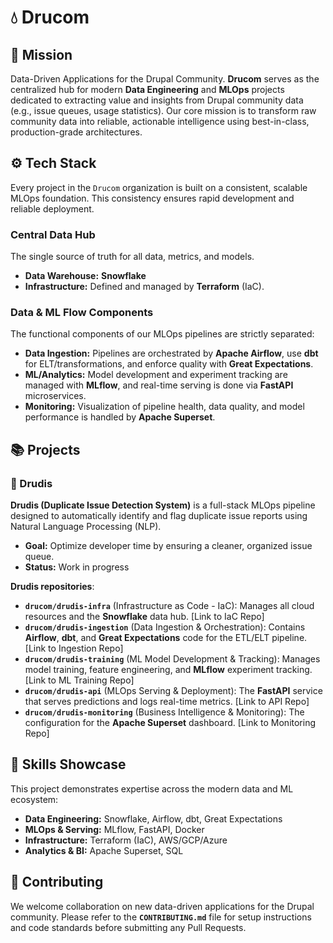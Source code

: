 # 💧 Drucom

## 🎯 Mission

Data-Driven Applications for the Drupal Community. **Drucom** serves as the centralized hub for modern **Data Engineering** and **MLOps** projects dedicated to extracting value and insights from Drupal community data (e.g., issue queues, usage statistics). Our core mission is to transform raw community data into reliable, actionable intelligence using best-in-class, production-grade architectures.


## ⚙️ Tech Stack

Every project in the `Drucom` organization is built on a consistent, scalable MLOps foundation. This consistency ensures rapid development and reliable deployment.

### Central Data Hub
The single source of truth for all data, metrics, and models.
* **Data Warehouse:** **Snowflake**
* **Infrastructure:** Defined and managed by **Terraform** (IaC).

### Data & ML Flow Components
The functional components of our MLOps pipelines are strictly separated:
* **Data Ingestion:** Pipelines are orchestrated by **Apache Airflow**, use **dbt** for ELT/transformations, and enforce quality with **Great Expectations**.
* **ML/Analytics:** Model development and experiment tracking are managed with **MLflow**, and real-time serving is done via **FastAPI** microservices.
* **Monitoring:** Visualization of pipeline health, data quality, and model performance is handled by **Apache Superset**.


## 📚 Projects

### 🎏 Drudis

**Drudis (Duplicate Issue Detection System)** is a full-stack MLOps pipeline designed to automatically identify and flag duplicate issue reports using Natural Language Processing (NLP).

* **Goal:** Optimize developer time by ensuring a cleaner, organized issue queue.
* **Status:** Work in progress

**Drudis repositories**:

* **`drucom/drudis-infra`** (Infrastructure as Code - IaC): Manages all cloud resources and the **Snowflake** data hub. \[Link to IaC Repo]
* **`drucom/drudis-ingestion`** (Data Ingestion & Orchestration): Contains **Airflow**, **dbt**, and **Great Expectations** code for the ETL/ELT pipeline. \[Link to Ingestion Repo]
* **`drucom/drudis-training`** (ML Model Development & Tracking): Manages model training, feature engineering, and **MLflow** experiment tracking. \[Link to ML Training Repo]
* **`drucom/drudis-api`** (MLOps Serving & Deployment): The **FastAPI** service that serves predictions and logs real-time metrics. \[Link to API Repo]
* **`drucom/drudis-monitoring`** (Business Intelligence & Monitoring): The configuration for the **Apache Superset** dashboard. \[Link to Monitoring Repo]


## 🌟 Skills Showcase

This project demonstrates expertise across the modern data and ML ecosystem:

* **Data Engineering:** Snowflake, Airflow, dbt, Great Expectations
* **MLOps & Serving:** MLflow, FastAPI, Docker
* **Infrastructure:** Terraform (IaC), AWS/GCP/Azure
* **Analytics & BI:** Apache Superset, SQL


## 🤝 Contributing

We welcome collaboration on new data-driven applications for the Drupal community. Please refer to the **`CONTRIBUTING.md`** file for setup instructions and code standards before submitting any Pull Requests.